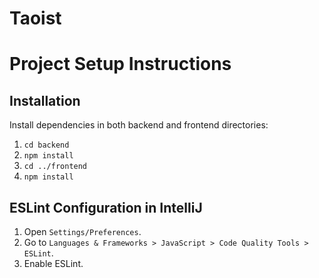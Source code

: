 # Taoist
# Project Setup Instructions

## Installation

Install dependencies in both backend and frontend directories:
1. `cd backend`
2. `npm install`
3. `cd ../frontend`
4. `npm install`


## ESLint Configuration in IntelliJ

1. Open `Settings/Preferences`.
2. Go to `Languages & Frameworks > JavaScript > Code Quality Tools > ESLint`.
3. Enable ESLint.


